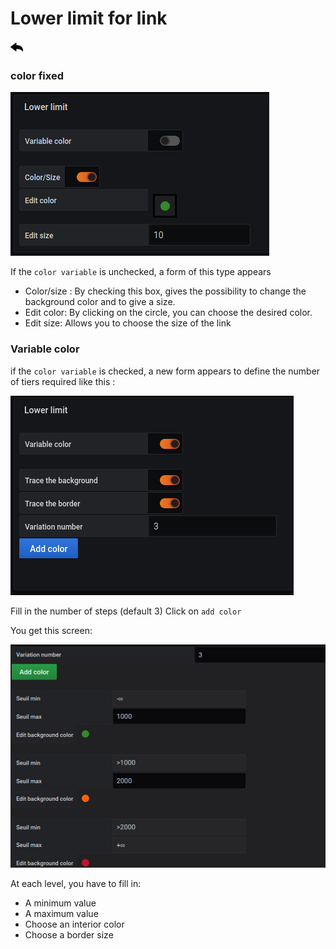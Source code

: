# Lower limit for link
[![](../../screenshots/other/Go-back.png)](coordinates.md)

### color fixed


![lower limit](../../screenshots/editor/coordinates/lower-limit/lower-limit-link.png)

If the `color variable` is unchecked, a form of this type appears


- Color/size : By checking this box, gives the possibility to change the background color and to give a size.
- Edit color: By clicking on the circle, you can choose the desired color. 
- Edit size: Allows you to choose the size of the link


### Variable color

if the `color variable` is checked, a new form appears to define the number of tiers required like this :

![lower limit](../../screenshots/editor/coordinates/lower-limit/lower-limit-variable.png)

Fill in the number of steps (default 3)
Click on `add color`

You get this screen:

![lower limit](../../screenshots/editor/coordinates/lower-limit/variable-color-input.jpg)

At each level, you have to fill in:

- A minimum value
- A maximum value
- Choose an interior color
- Choose a border size



